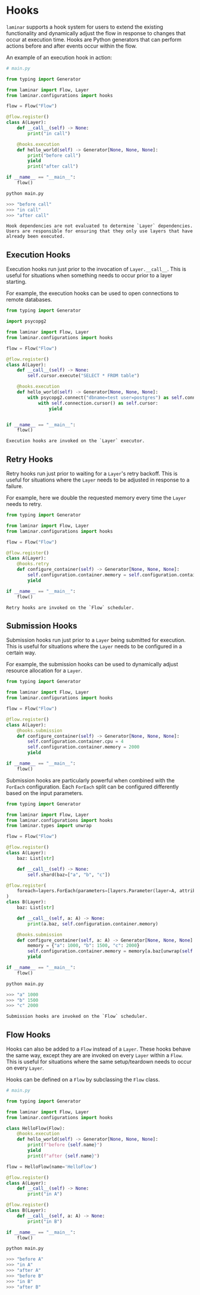 # Hooks

`laminar` supports a hook system for users to extend the existing functionality and dynamically adjust the flow in response to changes that occur at execution time. Hooks are Python generators that can perform actions before and after events occur within the flow.

An example of an execution hook in action:

```python
# main.py

from typing import Generator

from laminar import Flow, Layer
from laminar.configurations import hooks

flow = Flow("Flow")

@flow.register()
class A(Layer):
    def __call__(self) -> None:
        print("in call")

    @hooks.execution
    def hello_world(self) -> Generator[None, None, None]:
        print("before call")
        yield
        print("after call")

if __name__ == "__main__":
    flow()
```

```python
python main.py

>>> "before call"
>>> "in call"
>>> "after call"
```

```{warning}
Hook dependencies are not evaluated to determine `Layer` dependencies. Users are responsible for ensuring that they only use layers that have already been executed.
```

## Execution Hooks

Execution hooks run just prior to the invocation of `Layer.__call__`. This is useful for situations when something needs to occur prior to a layer starting.

For example, the execution hooks can be used to open connections to remote databases.

```python
from typing import Generator

import psycopg2

from laminar import Flow, Layer
from laminar.configurations import hooks

flow = Flow("Flow")

@flow.register()
class A(Layer):
    def __call__(self) -> None:
        self.cursor.execute("SELECT * FROM table")

    @hooks.execution
    def hello_world(self) -> Generator[None, None, None]:
        with psycopg2.connect("dbname=test user=postgres") as self.connection:
            with self.connection.cursor() as self.cursor:
                yield


if __name__ == "__main__":
    flow()
```

```{note}
Execution hooks are invoked on the `Layer` executor.
```

## Retry Hooks

Retry hooks run just prior to waiting for a `Layer`'s retry backoff. This is useful for situations where the `Layer` needs to be adjusted in response to a failure.

For example, here we double the requested memory every time the `Layer` needs to retry.

```python
from typing import Generator

from laminar import Flow, Layer
from laminar.configurations import hooks

flow = Flow("Flow")

@flow.register()
class A(Layer):
    @hooks.retry
    def configure_container(self) -> Generator[None, None, None]:
        self.configuration.container.memory = self.configuration.container.memory * 2
        yield

if __name__ == "__main__":
    flow()
```

```{note}
Retry hooks are invoked on the `Flow` scheduler.
```

## Submission Hooks

Submission hooks run just prior to a `Layer` being submitted for execution. This is useful for situations where the `Layer` needs to be configured in a certain way.

For example, the submission hooks can be used to dynamically adjust resource allocation for a `Layer`.

```python
from typing import Generator

from laminar import Flow, Layer
from laminar.configurations import hooks

flow = Flow("Flow")

@flow.register()
class A(Layer):
    @hooks.submission
    def configure_container(self) -> Generator[None, None, None]:
        self.configuration.container.cpu = 4
        self.configuration.container.memory = 2000
        yield

if __name__ == "__main__":
    flow()
```

Submission hooks are particularly powerful when combined with the `ForEach` configuration. Each `ForEach` split can be configured differently based on the input parameters.

```python
from typing import Generator

from laminar import Flow, Layer
from laminar.configurations import hooks
from laminar.types import unwrap

flow = Flow("Flow")

@flow.register()
class A(Layer):
    baz: List[str]

    def __call__(self) -> None:
        self.shard(baz=["a", "b", "c"])

@flow.register(
    foreach=layers.ForEach(parameters=[layers.Parameter(layer=A, attribute="baz")])
)
class B(Layer):
    baz: List[str]

    def __call__(self, a: A) -> None:
        print(a.baz, self.configuration.container.memory)

    @hooks.submission
    def configure_container(self, a: A) -> Generator[None, None, None]:
        memory = {"a": 1000, "b": 1500, "c": 2000}
        self.configuration.container.memory = memory[a.baz[unwrap(self.index)]]
        yield

if __name__ == "__main__":
    flow()
```

```python
python main.py

>>> "a" 1000
>>> "b" 1500
>>> "c" 2000
```

```{note}
Submission hooks are invoked on the `Flow` scheduler.
```

## Flow Hooks

Hooks can also be added to a `Flow` instead of a `Layer`. These hooks behave the same way, except they are are invoked on every `Layer` within a `Flow`. This is useful for situations where the same setup/teardown needs to occur on every `Layer`.

Hooks can be defined on a `Flow` by subclassing the `Flow` class.

```python
# main.py

from typing import Generator

from laminar import Flow, Layer
from laminar.configurations import hooks

class HelloFlow(Flow):
    @hooks.execution
    def hello_world(self) -> Generator[None, None, None]:
        print(f"before {self.name}")
        yield
        print(f"after {self.name}")

flow = HelloFlow(name='HelloFlow')

@flow.register()
class A(Layer):
    def __call__(self) -> None:
        print("in A")

@flow.register()
class B(Layer):
    def __call__(self, a: A) -> None:
        print("in B")

if __name__ == "__main__":
    flow()
```

```python
python main.py

>>> "before A"
>>> "in A"
>>> "after A"
>>> "before B"
>>> "in B"
>>> "after B"
```

